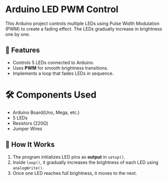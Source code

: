 # Arduino LED PWM Control

This Arduino project controls multiple LEDs using Pulse Width Modulation (PWM) to create a fading effect. The LEDs gradually increase in brightness one by one.

## 📌 Features
- Controls 5 LEDs connected to Arduino.
- Uses **PWM** for smooth brightness transitions.
- Implements a loop that fades LEDs in sequence.

# 🛠️ Components Used
- Arduino Board(Uno, Mega, etc.)
- 5 LEDs
- Resistors (220Ω)
- Jumper Wires

## 🔧 How It Works
1. The program initializes LED pins as **output** in `setup()`.
2. Inside `loop()`, it gradually increases the brightness of each LED using `analogWrite()`.
3. Once one LED reaches full brightness, it moves to the next.
